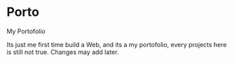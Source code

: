 # Porto
My Portofolio

Its just me first time build a Web, and its a my portofolio, every projects here is still not true.
Changes may add later.
